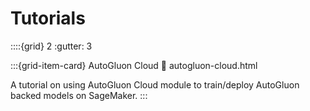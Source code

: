 # Tutorials

::::{grid} 2
  :gutter: 3

:::{grid-item-card} AutoGluon Cloud
  :link: autogluon-cloud.html

  A tutorial on using AutoGluon Cloud module to train/deploy AutoGluon backed models on SageMaker.
:::
